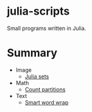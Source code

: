 # julia-scripts

Small programs written in Julia.

# Summary

* Image
    * [Julia sets](./Image/julia_sets.jl)
* Math
    * [Count partitions](./Math/count_partitions.jl)
* Text
    * [Smart word wrap](./Text/smart_word_wrap.jl)
